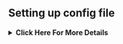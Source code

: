 
## Setting up config file
<details>
    <summary><b>Click Here For More Details</b></summary>
#Mandotory Variables

 - **BOT_TOKEN**: Get it from @botfather
    
- **GDRIVE_FOLDER_ID**: This is the folder ID of the Google Drive Folder to which you want to upload all the mirrors.
    
- **OWNER_ID**:  The Telegram user ID (not username) of the Owner of the bot
    
- **DOWNLOAD_DIR**:  Download location where files will be downloaded(for heroku keep  /usr/src/app/downloads )
    
- **AUTO_DELETE_MESSAGE_DURATION**: interval of time (in seconds), after which the bot deletes it's message (and command message) which is expected to be viewed instantly. (Note: Set to -1 to never automatically delete messages)
    
- **TELEGRAM_API**: This is to authenticate to your Telegram account for downloading Telegram files. You can get this from https://my.telegram.org DO NOT put this in quotes.
    
- **TELEGRAM_HASH**: This is to authenticate to your Telegram account for downloading Telegram files. You can get this from https://my.telegram.org
    
- **DOWNLOAD_STATUS_UPDATE_INTERVAL**: A short interval of time in seconds after which the Mirror progress message is updated. (I recommend to keep it `5` seconds at least) 
    
- **UPSTREAM_REPO**: Link for Bot Upstream Repo, if you want default update, fill `https://github.com/yonu74/Mirror-New`.
    
- **UPSTREAM_BRANCH**: Branch name for Bot Upstream Repo, fill `master`.
    
#Optional Vars
- **DATABASE_URL**: Your Database URL. See [Generate Database](https://github.com/Slam-Team/slam-mirrorbot/tree/master#generate-database) to generate database (**NOTE**: If you use database you can save your sudo id permanent using `/addsudo` command)
- **AUTHORIZED_CHATS**: Fill user_id and chat_id (not username) of you want to authorize, Seprate them with space, Examples: `-0123456789 -1002489569`.
- **SUDO_USERS**: Fill user_id (not username) of you want to sudoers, Seprate them with space, Examples: `0123456789 181568167` (**NOTE**: If you want save sudo id permanent without database, you must fill your sudo id there)
- **IGNORE_PENDING_REQUESTS**: If you want the bot to ignore pending requests after it restarts, set this to `True`.
- **USE_SERVICE_ACCOUNTS**: (Leave empty if unsure) Whether to use Service Accounts or not. For this to work see [Using Service Accounts](https://github.com/yuno74/Mirror-New#generate-service-accounts-what-is-service-account) section below.
- **INDEX_URL**: Refer to [Bhadoo Index](https://gitlab.com/ParveenBhadooOfficial/Google-Drive-Index) The URL should not have any trailing '/'
- **STATUS_LIMIT**: Status limit with buttons (**NOTE**: Recommend limit status to `4` tasks max).
- **MEGA_API_KEY**: Mega.nz api key to mirror mega.nz links. Get it from [Mega SDK Page](https://mega.nz/sdk)
- **MEGA_EMAIL_ID**: Your email id you used to sign up on mega.nz for using premium accounts.
- **MEGA_PASSWORD**: Your password for your mega.nz account.
- **UPTOBOX_TOKEN**: Uptobox token to mirror uptobox links. Get it from [Uptobox Premium Account](https://uptobox.com/my_account).
- **BLOCK_MEGA_FOLDER**: If you want to remove mega.nz folder support, set it to `True`.
- **BLOCK_MEGA_LINKS**: If you want to remove mega.nz mirror support, set it to `True`.
- **STOP_DUPLICATE_CLONE**: (Leave empty if unsure) if this field is set to `True`, bot will check file in Drive, if it is present in Drive,cloning will be stopped. 
- **STOP_DUPLICATE_MEGA**: (Leave empty if unsure) if this field is set to `True`, bot will check file in Drive, if it is present in Drive,Mega Downloading  will be stopped. 
- **STOP_DUPLICATE_MIRROR**: (Leave empty if unsure) if this field is set to `True`, bot will check file in Drive, if it is present in Drive, downloading will be stopped.
- **VIEW_LINK**: View Link button to open file Index Link in browser instead of direct download link, you can figure out if it's compatible with your Index code or not, open any video from you Index and check if the END of link from browser link bar is `?a=view`, if yes make it `True` it will work Compatible with [Bhadoo Index](https://gitlab.com/ParveenBhadooOfficial/Google-Drive-Index)
- **SHORTENER_API**: Fill your Shortener api key if you are using Shortener.
- **SHORTENER**: if you want to use Shortener in Gdrive and index link, fill Shortener url here. Examples:
```
exe.io, gplinks.in, shrinkme.io, urlshortx.com, shortzon.com
```
# If you want to use Credentials externally from Index Links, fill these vars with the direct links.These are optional, if you don't know, simply leave them, don't fill anything in them.
- **TOKEN_PICKLE_URL**: Only if you want to load your **token.pickle** externally from an Index Link. Fill this with the direct link of that file.
- **ACCOUNTS_ZIP_URL**: Only if you want to load your Service Account externally from an Index Link. Archive the accounts folder to a zip file. Fill this with the direct link of that file.
###Heroku Details
- **HEROKU_APP_NAME**: (Only if you deploying on Heroku) Your Heroku app name.
- **HEROKU_API_KEY**: (Only if you deploying on Heroku) Your Heroku API key, get it from [Heroku Settings](https://dashboard.heroku.com/account)
###To Use Limits
- **CLONE_LIMIT**: To limit cloning Google Drive (leave space between number and unit, Available units is (gb or GB, tb or TB), Examples: `100 gb, 100 GB`
- **MEGA_LIMIT**: To limit downloading Mega (leave space between number and unit, Available units is (gb or GB, tb or TB), Examples: `100 gb, 100 GB`
- **TORRENT_DIRECT_LIMIT**: To limit the Torrent/Direct mirror size, Leave space between number and unit. Available units is (gb or GB, tb or TB), Examples: `100 gb, 100 GB`
- **TAR_UNZIP_LIMIT**: To limit mirroring as Tar or unzipmirror. Available units is (gb or GB, tb or TB), Examples: `100 gb, 100 GB`
###Button
Three buttons are already added of Drive Link, Index Link, and View Link, you can add extra buttons, these are optional, if you don't know what are below entries, simply leave them, don't fill anything in them
BUTTON_FOUR_NAME :
BUTTON_FOUR_URL : 
BUTTON_FIVE_NAME :
BUTTON_FIVE_URL :
BUTTON_SIX_NAME :
BUTTON_SIX_URL :
  
###others
- **BOT_USERNAME**: Username of Bot without "@"
- **CHANNEL_LINK**: Link of your Channenl
- **SUPPORT_LINK**: Link of Your Support Group
- **RESTARTED_GROUP_ID**: ID of group where Bot will send restart message
- **RESTARTED_GROUP_ID2**:  ID of group where Bot will send restart message

#progress bar
FINISHED_PROGRESS_STR : Single character for finished progress. #Get yours from https://coolsymbol.com
UNFINISHED_PROGRESS_STR : Single character for unfinished progress. #Get yours from https://coolsymbol.com


